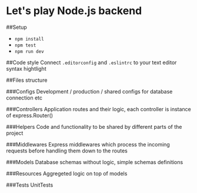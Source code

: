 # Let's play Node.js backend

##Setup

- `npm install`
- `npm test`
- `npm run dev`

##Code style
Connect `.editorconfig` and `.eslintrc` to your text editor syntax hightlight

##Files structure

###Configs
Development / production / shared configs for database connection etc

###Controllers
Application routes and their logic, each controller is instance of express.Router()

###Helpers
Code and functionality to be shared by different parts of the project

###Middlewares
Express middlewares which process the incoming requests before handling them down to the routes

###Models
Database schemas without logic, simple schemas definitions

###Resources
Aggregeted logic on top of models

###Tests
UnitTests